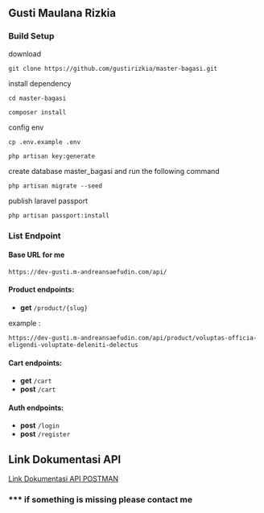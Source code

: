## Gusti Maulana Rizkia

### Build Setup

download

```
git clone https://github.com/gustirizkia/master-bagasi.git
```

install dependency

```
cd master-bagasi
```

```
composer install
```

config env

```
cp .env.example .env
```

```
php artisan key:generate
```

create database master_bagasi and run the following command

```
php artisan migrate --seed
```

publish laravel passport

```
php artisan passport:install
```

### List Endpoint

#### Base URL for me

```
https://dev-gusti.m-andreansaefudin.com/api/
```

#### Product endpoints:

-   **get** `/product/{slug}`

example :

```
https://dev-gusti.m-andreansaefudin.com/api/product/voluptas-officia-eligendi-voluptate-deleniti-delectus
```

#### Cart endpoints:

-   **get** `/cart`
-   **post** `/cart`

#### Auth endpoints:

-   **post** `/login`
-   **post** `/register`

## Link Dokumentasi API

<a href="https://documenter.getpostman.com/view/19492328/2s8Z6yXswV">Link Dokumentasi API POSTMAN</a>

### \*\*\* if something is missing please contact me
